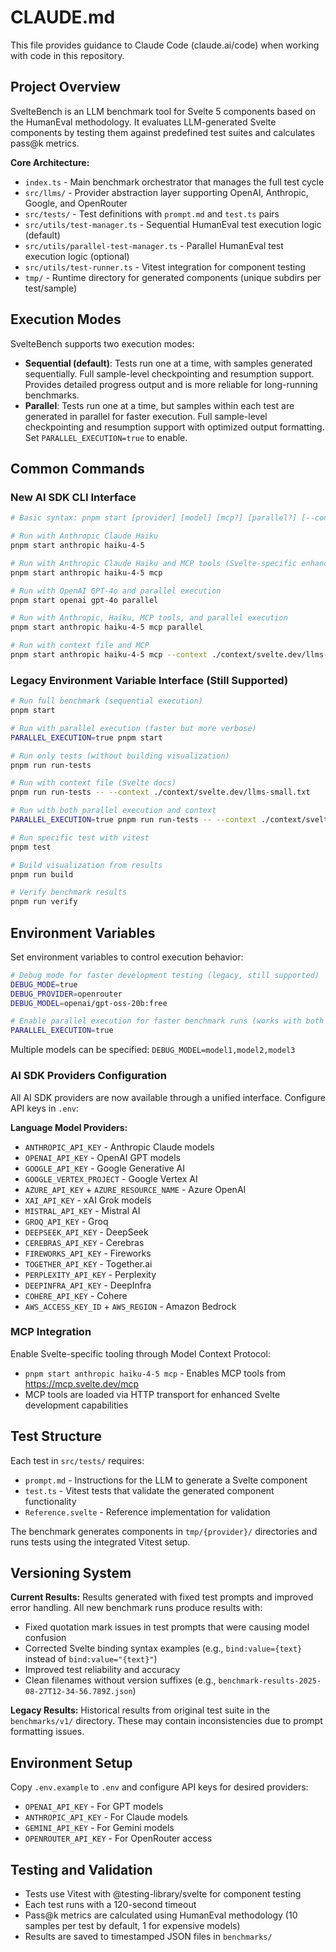 # CLAUDE.md

This file provides guidance to Claude Code (claude.ai/code) when working with code in this repository.

## Project Overview

SvelteBench is an LLM benchmark tool for Svelte 5 components based on the HumanEval methodology. It evaluates LLM-generated Svelte components by testing them against predefined test suites and calculates pass@k metrics.

**Core Architecture:**
- `index.ts` - Main benchmark orchestrator that manages the full test cycle
- `src/llms/` - Provider abstraction layer supporting OpenAI, Anthropic, Google, and OpenRouter
- `src/tests/` - Test definitions with `prompt.md` and `test.ts` pairs
- `src/utils/test-manager.ts` - Sequential HumanEval test execution logic (default)
- `src/utils/parallel-test-manager.ts` - Parallel HumanEval test execution logic (optional)
- `src/utils/test-runner.ts` - Vitest integration for component testing
- `tmp/` - Runtime directory for generated components (unique subdirs per test/sample)

## Execution Modes

SvelteBench supports two execution modes:

- **Sequential (default)**: Tests run one at a time, with samples generated sequentially. Full sample-level checkpointing and resumption support. Provides detailed progress output and is more reliable for long-running benchmarks.
- **Parallel**: Tests run one at a time, but samples within each test are generated in parallel for faster execution. Full sample-level checkpointing and resumption support with optimized output formatting. Set `PARALLEL_EXECUTION=true` to enable.

## Common Commands

### New AI SDK CLI Interface

```bash
# Basic syntax: pnpm start [provider] [model] [mcp?] [parallel?] [--context file]

# Run with Anthropic Claude Haiku
pnpm start anthropic haiku-4-5

# Run with Anthropic Claude Haiku and MCP tools (Svelte-specific enhancements)
pnpm start anthropic haiku-4-5 mcp

# Run with OpenAI GPT-4o and parallel execution
pnpm start openai gpt-4o parallel

# Run with Anthropic, Haiku, MCP tools, and parallel execution
pnpm start anthropic haiku-4-5 mcp parallel

# Run with context file and MCP
pnpm start anthropic haiku-4-5 mcp --context ./context/svelte.dev/llms-small.txt
```

### Legacy Environment Variable Interface (Still Supported)

```bash
# Run full benchmark (sequential execution)
pnpm start

# Run with parallel execution (faster but more verbose)
PARALLEL_EXECUTION=true pnpm start

# Run only tests (without building visualization)
pnpm run run-tests

# Run with context file (Svelte docs)
pnpm run run-tests -- --context ./context/svelte.dev/llms-small.txt

# Run with both parallel execution and context
PARALLEL_EXECUTION=true pnpm run run-tests -- --context ./context/svelte.dev/llms-small.txt

# Run specific test with vitest
pnpm test

# Build visualization from results
pnpm run build

# Verify benchmark results
pnpm run verify
```

## Environment Variables

Set environment variables to control execution behavior:

```bash
# Debug mode for faster development testing (legacy, still supported)
DEBUG_MODE=true
DEBUG_PROVIDER=openrouter
DEBUG_MODEL=openai/gpt-oss-20b:free

# Enable parallel execution for faster benchmark runs (works with both CLI and DEBUG_MODE)
PARALLEL_EXECUTION=true
```

Multiple models can be specified: `DEBUG_MODEL=model1,model2,model3`

### AI SDK Providers Configuration

All AI SDK providers are now available through a unified interface. Configure API keys in `.env`:

**Language Model Providers:**
- `ANTHROPIC_API_KEY` - Anthropic Claude models
- `OPENAI_API_KEY` - OpenAI GPT models
- `GOOGLE_API_KEY` - Google Generative AI
- `GOOGLE_VERTEX_PROJECT` - Google Vertex AI
- `AZURE_API_KEY` + `AZURE_RESOURCE_NAME` - Azure OpenAI
- `XAI_API_KEY` - xAI Grok models
- `MISTRAL_API_KEY` - Mistral AI
- `GROQ_API_KEY` - Groq
- `DEEPSEEK_API_KEY` - DeepSeek
- `CEREBRAS_API_KEY` - Cerebras
- `FIREWORKS_API_KEY` - Fireworks
- `TOGETHER_API_KEY` - Together.ai
- `PERPLEXITY_API_KEY` - Perplexity
- `DEEPINFRA_API_KEY` - DeepInfra
- `COHERE_API_KEY` - Cohere
- `AWS_ACCESS_KEY_ID` + `AWS_REGION` - Amazon Bedrock

### MCP Integration

Enable Svelte-specific tooling through Model Context Protocol:
- `pnpm start anthropic haiku-4-5 mcp` - Enables MCP tools from https://mcp.svelte.dev/mcp
- MCP tools are loaded via HTTP transport for enhanced Svelte development capabilities

## Test Structure

Each test in `src/tests/` requires:
- `prompt.md` - Instructions for the LLM to generate a Svelte component
- `test.ts` - Vitest tests that validate the generated component functionality
- `Reference.svelte` - Reference implementation for validation

The benchmark generates components in `tmp/{provider}/` directories and runs tests using the integrated Vitest setup.

## Versioning System

**Current Results:** Results generated with fixed test prompts and improved error handling. All new benchmark runs produce results with:
- Fixed quotation mark issues in test prompts that were causing model confusion
- Corrected Svelte binding syntax examples (e.g., `bind:value={text}` instead of `bind:value="{text}"`)
- Improved test reliability and accuracy
- Clean filenames without version suffixes (e.g., `benchmark-results-2025-08-27T12-34-56.789Z.json`)

**Legacy Results:** Historical results from original test suite in the `benchmarks/v1/` directory. These may contain inconsistencies due to prompt formatting issues.

## Environment Setup

Copy `.env.example` to `.env` and configure API keys for desired providers:
- `OPENAI_API_KEY` - For GPT models
- `ANTHROPIC_API_KEY` - For Claude models
- `GEMINI_API_KEY` - For Gemini models
- `OPENROUTER_API_KEY` - For OpenRouter access

## Testing and Validation

- Tests use Vitest with @testing-library/svelte for component testing
- Each test runs with a 120-second timeout
- Pass@k metrics are calculated using HumanEval methodology (10 samples per test by default, 1 for expensive models)
- Results are saved to timestamped JSON files in `benchmarks/`
